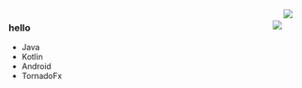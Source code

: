 <img align="right" src="https://github-readme-stats.vercel.app/api?username=stars-one&show_icons=true&icon_color=CE1D2D&text_color=718096&bg_color=ffffff&hide_title=true" />

<img align="right" style="margin-top:20px !important;" src="https://github-readme-stats.vercel.app/api/top-langs/?username=stars-one&card_width=495&theme=vue&layout=compact&langs_count=10&hide=html,css" />



### hello

- Java
- Kotlin
- Android
- TornadoFx
